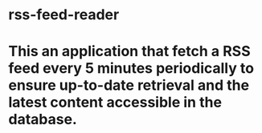 # rss-feed-reader

# This an application that fetch a RSS feed every 5 minutes periodically to ensure up-to-date retrieval and the latest content accessible in the database.
